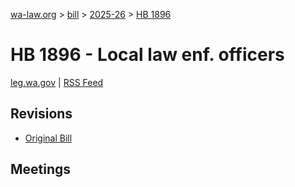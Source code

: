 [wa-law.org](/) > [bill](/bill/) > [2025-26](/bill/2025-26/) > [HB 1896](/bill/2025-26/hb/1896/)

# HB 1896 - Local law enf. officers
[leg.wa.gov](https://app.leg.wa.gov/billsummary?BillNumber=1896&Year=2025&Initiative=false) | [RSS Feed](./rss.xml)

## Revisions
* [Original Bill](1/)

## Meetings